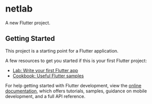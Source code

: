 # netlab

A new Flutter project.

## Getting Started

This project is a starting point for a Flutter application.

A few resources to get you started if this is your first Flutter project:

- [Lab: Write your first Flutter app](https://docs.flutter.dev/get-started/codelab)
- [Cookbook: Useful Flutter samples](https://docs.flutter.dev/cookbook)

For help getting started with Flutter development, view the
[online documentation](https://docs.flutter.dev/), which offers tutorials,
samples, guidance on mobile development, and a full API reference.

<!--
Notes: 
    Add useful information here that you think that will help us.

Useful commands:
    flutter upgrade - upgrade your sdk first
    flutter pub upgrade - upgrade you dependecies

    flutter analyze - analyze the code but I think you can see it in problem tab beside the terminal.
    dart fix --apply - will fix the problem in your flutter analyze if it can auto fix it.

    dart format . - format you code in dart way xd.

    flutter test - run all test in ~/test folder.
    flutter test test/sample_test.dart  - run a specific test.


Useful website to look for: 
    https://dart.dev  - if you want to learn more about the language.
    https://api.dart.dev - docs for api in dart language.

    https://docs.flutter.dev - if you want to learn more about the Framework.
    https://api.flutter.dev - docs for api in flutter framework.

    https://pub.dev  - for package/plugins.

    https://dartpad.dev - playground for dart and flutter codes.
    https://zapp.run - whole editor for flutter lol


Excalidraw Notes: 
    Luto ni allan
        https://excalidraw.com/#json=gv6gncOqVMgkt6lthZ3F5,i8dpEYkjw-hR3CaGYLGLQQ
    Note sa Mechanics ng simulator:
        https://excalidraw.com/#json=NERDPqduFITz7P18ZuuWV,Ut5OvvDjVYka2F2yWrCxEA

WorkFlow and shit for our productivity and collaboration :
    Forked our repo first then bala kana kung ano gawin mo don sa repo mo tas pag uupload nyo na yung changes sa
    main repo "git pull --rebase" nyo muna yung branch sa forked repo tas saka nyo push sa main repo, linear lang dapat
    ang mangyayari sa git history natin.

    ps. you can use "git commit --amend --no-edit" kung may hahabol kang changes sa commit mo it's useful command search about it.

    sa commit message naman ket ganto nalang: "Type: Purpose" for example "chore: update dependecies" 
    
    Type:       Purpose:
    feat        Intorduce a new feature
    fix         Fixes bug
    docs        Changes to documentation only
    style       Code style changes (formatting, missing semicolons, etc.)-no logic
    refactor    Code changes that neither fix a bug nor add a feature
    test        Adding or updating test
    chore       Routing tasks like build scripts, configs, or dependecy update
    build       Changes that affect the build system or external dependencies
    ci          Changes to CI/CD configuration files and scripts
    perf        Code changes that improve perfomance
    revert      Reverts a previous commit

    (10 mins) How to Write a Git Commit Message: Conventions & Best Practices
        https://youtu.be/9ilpKtF0KGQ?si=vTaau_o7iFp0adJJ

    (4 mins) Never use git pull
        https://youtu.be/xN1-2p06Urc?si=oueXWIJJUvqUPpAu


Youtube Videos you might find helpful (don't get stuck on tutorial hell, watch it 2x speed lol):

    -Networking Related : 
        (Playlist) Networking Fundamentals
            https://youtube.com/playlist?list=PLIFyRwBY_4bRLmKfP1KnZA6rZbRHtxmXi&si=gv2XohVBLuKKMqDu
        (Playlist) FREE CCNA 200-301
            https://youtube.com/playlist?list=PLIhvC56v63IJVXv0GJcl9vO5Z6znCVb1P&si=c-HX-P8Z38oTdy1S

    -Flutterr/Dart Related: 
        (2 hrs) The Complete Dart & Flutter Developer Course | Full Tutorial For Beginners to Advanced
            https://youtu.be/CzRQ9mnmh44?si=zeivDb8VSpsvVCaw 
        (3 mins) Dart in 100 Seconds
            https://youtu.be/NrO0CJCbYLA?si=bCv1B97eqQ3SnHEr
        (3 mins) Flutter in 100 seconds
            https://youtu.be/lHhRhPV--G0?si=AzYXV_aBKkoVo5lp
        (12 mins) Flutter Basic Training - 12 Minute Bootcamp
            https://youtu.be/lHhRhPV--G0?si=gCGW9GPHqfe-stRE
        (9 mins) Top 12 Flutter Tips & Tricks
            https://youtu.be/FdgDgcrDeNI?si=7NRUG4cKX3NOkO03
        (14 mins) Flutter State Management - The Grand Tour
            https://youtu.be/3tm-R7ymwhc?si=Y46jTCMXo41arTg8
        (9 mins) uild 5 Apps in 5 Minutes with Flutter… But should you?
            https://youtu.be/7JdcGBSWo50?si=rtJFuJbTW7e6F-V-
        (4 mins) Clean Architecture in Flutter - All You Need to Know!
            https://youtu.be/zon3WgmcqQw?si=zlL1Ma6bpNriKWDv


        - Riverpod
        (8 mins) Flutter Riverpod EASY Tutorial
            https://youtu.be/7Cp1GlmHTGE?si=Abybk7wVpC91aId5
        (2 hrs) Flutter Riverpod 2 Tutorial for Beginners | Riverpod Generator
            https://youtu.be/pwflXIA-6YQ?si=rEj3zaeeriHyO6cm

        - Unit/Integration Testing 
        (Playlist) Flutter Testing Tutorial For Beginners
            https://youtube.com/playlist?list=PLlzmAWV2yTgAW2rVT0sqRmtBXc-pmBnJG&si=2OrG1U4IkfOHSkRk


Current version:
    dart = Dart SDK version: 3.8.1
    flutter = Flutter 3.32.6

    Android: 
        compileSdk = 36
        buildToolsVersion = "36.0.0"
        ndkVersion = "29.0.13599879"
        cmake = "4.0.3"

-->
